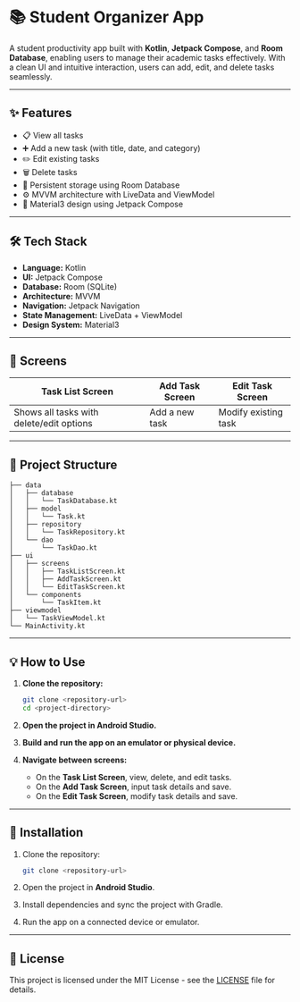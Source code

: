 # 📚 Student Organizer App

A student productivity app built with **Kotlin**, **Jetpack Compose**, and **Room Database**, enabling users to manage their academic tasks effectively. With a clean UI and intuitive interaction, users can add, edit, and delete tasks seamlessly.

---

## ✨ Features

* 📋 View all tasks
* ➕ Add a new task (with title, date, and category)
* ✏️ Edit existing tasks
* 🗑️ Delete tasks
* 💾 Persistent storage using Room Database
* ⚙️ MVVM architecture with LiveData and ViewModel
* 🎨 Material3 design using Jetpack Compose

---

## 🛠 Tech Stack

* **Language:** Kotlin
* **UI:** Jetpack Compose
* **Database:** Room (SQLite)
* **Architecture:** MVVM
* **Navigation:** Jetpack Navigation
* **State Management:** LiveData + ViewModel
* **Design System:** Material3

---

## 📱 Screens

| Task List Screen                         | Add Task Screen | Edit Task Screen     |
| ---------------------------------------- | --------------- | -------------------- |
| Shows all tasks with delete/edit options | Add a new task  | Modify existing task |

---

## 📂 Project Structure

```
├── data
│   ├── database
│   │   └── TaskDatabase.kt
│   ├── model
│   │   └── Task.kt
│   ├── repository
│   │   └── TaskRepository.kt
│   └── dao
│       └── TaskDao.kt
├── ui
│   ├── screens
│   │   ├── TaskListScreen.kt
│   │   ├── AddTaskScreen.kt
│   │   └── EditTaskScreen.kt
│   └── components
│       └── TaskItem.kt
├── viewmodel
│   └── TaskViewModel.kt
└── MainActivity.kt
```

---

## 💡 How to Use

1. **Clone the repository:**

   ```bash
   git clone <repository-url>
   cd <project-directory>
   ```

2. **Open the project in Android Studio.**

3. **Build and run the app on an emulator or physical device.**

4. **Navigate between screens:**

   * On the **Task List Screen**, view, delete, and edit tasks.
   * On the **Add Task Screen**, input task details and save.
   * On the **Edit Task Screen**, modify task details and save.

---

## 🚀 Installation

1. Clone the repository:

   ```bash
   git clone <repository-url>
   ```

2. Open the project in **Android Studio**.

3. Install dependencies and sync the project with Gradle.

4. Run the app on a connected device or emulator.

---

## 📝 License

This project is licensed under the MIT License - see the [LICENSE](LICENSE) file for details.


